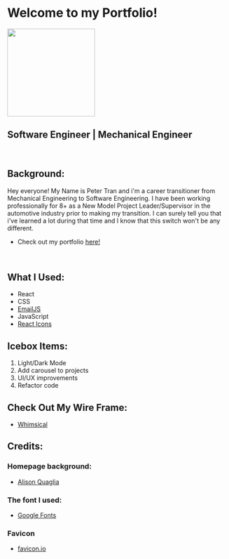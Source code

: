 # Welcome to my Portfolio!
<img src="../../projects/my-portfolio/src/Assets/ProfileImg.png" width='200'/>

## Software Engineer | Mechanical Engineer
<br>

## Background:
Hey everyone! My Name is Peter Tran and i'm a career transitioner from Mechanical Engineering to Software Engineering. I have been working professionally for 8+ as a New Model Project Leader/Supervisor in the automotive industry prior to making my transition. I can surely tell you that i've learned a lot during that time and I know that this switch won't be any different. 

  - Check out my portfolio [here!](https://jotdowntodoapp.herokuapp.com/https://petertran-portfolio.netlify.app/)
<br>

## What I Used:
- React
- CSS
- [EmailJS](https://www.emailjs.com/docs/examples/reactjs/)
- JavaScript
- [React Icons](https://react-icons.github.io/react-icons/)

## Icebox Items:
1. Light/Dark Mode
2. Add carousel to projects
3. UI/UX improvements
4. Refactor code

## Check Out My Wire Frame:
- [Whimsical](https://whimsical.com/portfolio-Fbjo9X2er55jhcRnCdYkoc)

## Credits:
### Homepage background:
  - [Alison Quaglia](https://codepen.io/hylobates-lar/pen/qBbQeON)

### The font I used:
  - [Google Fonts](https://fonts.google.com/specimen/Quicksand)

### Favicon
  - [favicon.io](https://favicon.io/)